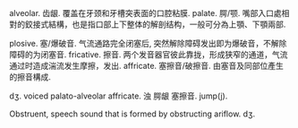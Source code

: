 alveolar. 齿龈. 覆盖在牙颈和牙槽突表面的口腔粘膜.
palate. 腭/颚. 嘴部入口處相對的鉸接式結構，也是指口部上下整体的解剖结构，一般可分為上顎、下顎兩部.

plosive. 塞/爆破音. 气流通路完全闭塞后, 突然解除障碍发出即为爆破音，不解除障碍的为闭塞音.
fricative. 擦音. 两个发音器官彼此靠拢，形成狭窄的通道，气流通过时造成湍流发生摩擦，发出.
affricate. 塞擦音/破擦音. 由塞音及同部位產生的擦音構成. 

dʒ. voiced palato-alveolar affricate. 浊 腭龈 塞擦音. jump(j).

Obstruent, speech sound that is formed by obstructing ariflow. dʒ.
